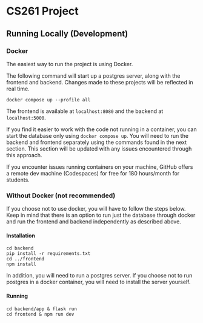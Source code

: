 # CS261 Project

## Running Locally (Development)

### Docker

The easiest way to run the project is using Docker. 

The following command will start up a postgres server, along with the frontend and backend. Changes made to these projects will be reflected in real time.
```
docker compose up --profile all
```
The frontend is available at `localhost:8080` and the backend at `localhost:5000`.

If you find it easier to work with the code not running in a container, you can start the database only using `docker compose up`. You will need to run the backend and frontend separately using the commands found in the next section. This section will be updated with any issues encountered through this approach.

If you encounter issues running containers on your machine, GitHub offers a remote dev machine (Codespaces) for free for 180 hours/month for students. 


### Without Docker (not recommended)
If you choose not to use docker, you will have to follow the steps below. Keep in mind that there is an option to run just the database through docker and run the frontend and backend independently as described above.
#### Installation
```
cd backend
pip install -r requirements.txt
cd ../frontend
npm install
```
In addition, you will need to run a postgres server. If you choose not to run postgres in a docker container, you will need to install the server yourself.
#### Running
```
cd backend/app & flask run
cd frontend & npm run dev
```